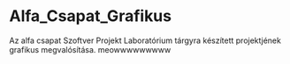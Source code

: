 # Alfa_Csapat_Grafikus
Az alfa csapat Szoftver Projekt Laboratórium tárgyra készített projektjének grafikus megvalósítása.
meowwwwwwwww
